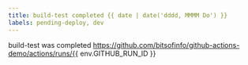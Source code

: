 ```yaml
---
title: build-test completed {{ date | date('dddd, MMMM Do') }}
labels: pending-deploy, dev
---
```

build-test was completed https://github.com/bitsofinfo/github-actions-demo/actions/runs/{{ env.GITHUB_RUN_ID }}